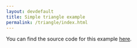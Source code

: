 ```yaml
---
layout: devdefault
title: Simple triangle example
permalink: /triangle/index.html
---
```



You can find the source code for this example [here](https://github.com/storm-enroute/macrogl/tree/master/src/test/scala/org/macrogl/examples/SingleTriangle.scala).
